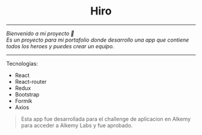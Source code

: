 <h1 align="center">Hiro</h1>

---

_Bienvenido a mi proyecto 👋<br /> Es un proyecto para mi portafolio donde desarrollo una app que contiene todos los heroes y puedes crear un equipo._

---
 
Tecnologias:
- React
- React-router
- Redux
- Bootstrap
- Formik
- Axios

>Esta app fue desarrollada para el challenge de aplicacion en Alkemy para acceder a Alkemy Labs y fue aprobado.
